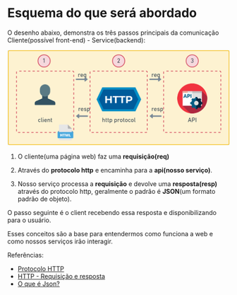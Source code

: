 # Esquema do que será abordado

O desenho abaixo, demonstra os três passos principais da comunicação Cliente(possível front-end) - Service(backend):

![flow](../img/03-flow_api.png)

1. O cliente(uma página web) faz uma **requisição(req)** 
2. Através do **protocolo http** e encaminha para a **api(nosso serviço)**.

3. Nosso serviço processa a **requisição** e devolve uma **resposta(resp)** através do protocolo http, geralmente o padrão é **JSON**(um formato padrão de objeto).

O passo seguinte é o client recebendo essa resposta e disponibilizando para o usuário.

Esses conceitos são a base para entendermos como funciona a web e como nossos serviços irão interagir.

Referências:

- [Protocolo HTTP](https://rockcontent.com/br/blog/http/)
- [HTTP - Requisição e resposta](http://protocoloti.blogspot.com/2012/11/http-requisicao-e-resposta.html#:~:text=HTTP%20%C3%A9%20o%20protocolo%20que,d%C3%A1%20a%20resposta%20ao%20cliente.&text=O%20servidor%20n%C3%A3o%20tem%20o,de%20retorno%20para%20o%20cliente.)
- [O que é Json?](https://rockcontent.com/br/blog/json/)

